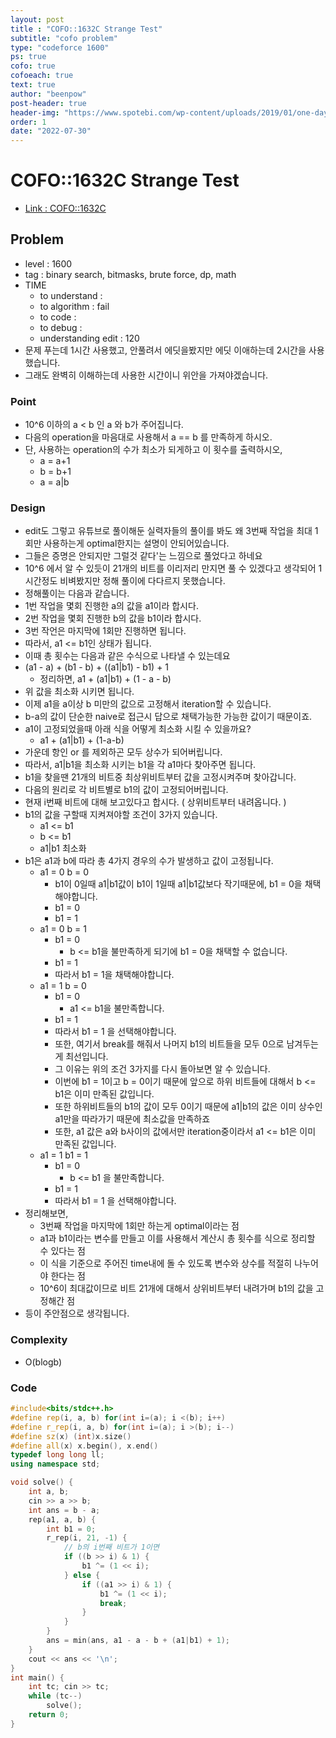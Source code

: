 ```yaml
---
layout: post
title : "COFO::1632C Strange Test"
subtitle: "cofo problem"
type: "codeforce 1600"
ps: true
cofo: true
cofoeach: true
text: true
author: "beenpow"
post-header: true
header-img: "https://www.spotebi.com/wp-content/uploads/2019/01/one-day-day-one-workout-motivation-spotebi.jpg"
order: 1
date: "2022-07-30"
---
```

# COFO::1632C Strange Test
- [Link : COFO::1632C](https://codeforces.com/problemset/problem/1632/C)


## Problem 

- level : 1600
- tag : binary search, bitmasks, brute force, dp, math
- TIME
  - to understand    : 
  - to algorithm     : fail
  - to code          : 
  - to debug         : 
  - understanding edit :  120
- 문제 푸는데 1시간 사용했고, 안풀려서 에딧을봤지만 에딧 이애하는데 2시간을 사용했습니다.
- 그래도 완벽히 이해하는데 사용한 시간이니 위안을 가져야겠습니다.

### Point
- 10^6 이하의 a < b 인 a 와 b가 주어집니다.
- 다음의 operation을 마음대로 사용해서 a == b 를 만족하게 하시오.
- 단, 사용하는 operation의 수가 최소가 되게하고 이 횟수를 출력하시오,
  - a = a+1
  - b = b+1
  - a = a|b

### Design
- edit도 그렇고 유튜브로 풀이해둔 실력자들의 풀이를 봐도 왜 3번째 작업을 최대 1회만 사용하는게 optimal한지는 설명이 안되어있습니다.
- 그들은 증명은 안되지만 그럴것 같다'는 느낌으로 풀었다고 하네요
- 10^6 에서 알 수 있듯이 21개의 비트를 이리저리 만지면 풀 수 있겠다고 생각되어 1시간정도 비벼봤지만 정해 풀이에 다다르지 못했습니다.
- 정해풀이는 다음과 같습니다.
- 1번 작업을 몇회 진행한 a의 값을 a1이라 합시다.
- 2번 작업을 몇회 진행한 b의 값을 b1이라 합시다.
- 3번 작언은 마지막에 1회만 진행하면 됩니다.
- 따라서, a1 <= b1인 상태가 됩니다.
- 이때 총 횟수는 다음과 같은 수식으로 나타낼 수 있는데요
- (a1 - a) + (b1 - b) + ((a1|b1) - b1) + 1
  - 정리하면, a1 + (a1|b1) + (1 - a - b)
- 위 값을 최소화 시키면 됩니다.
- 이제 a1을 a이상 b 미만의 값으로 고정해서 iteration할 수 있습니다.
- b-a의 값이 단순한 naive로 접근시 답으로 채택가능한 가능한 값이기 때문이죠.
- a1이 고정되었을때 아래 식을 어떻게 최소화 시킬 수 있을까요?
  - a1 + (a1|b1) + (1-a-b)
- 가운데 항인 or 를 제외하곤 모두 상수가 되어버립니다.
- 따라서, a1|b1을 최소화 시키는 b1을 각 a1마다 찾아주면 됩니다.
- b1을 찾을땐 21개의 비트중 최상위비트부터 값을 고정시켜주며 찾아갑니다.
- 다음의 원리로 각 비트별로 b1의 값이 고정되어버립니다.
- 현재 i번째 비트에 대해 보고있다고 합시다. ( 상위비트부터 내려옵니다. )
- b1의 값을 구할때 지켜져야할 조건이 3가지 있습니다.
  - a1 <= b1 
  - b <= b1
  - a1|b1 최소화
- b1은 a1과 b에 따라 총 4가지 경우의 수가 발생하고 값이 고정됩니다.
  - a1 = 0 b = 0
    - b1이 0일때 a1|b1값이 b1이 1일때 a1|b1값보다 작기때문에, b1 = 0을 채택해야합니다.
    - b1 = 0
    - b1 = 1
  - a1 = 0 b = 1
    - b1 = 0
      - b <= b1을 불만족하게 되기에 b1 = 0을 채택할 수 없습니다.
    - b1 = 1
    - 따라서 b1 = 1을 채택해야합니다.
  - a1 = 1 b = 0
    - b1 = 0
      - a1 <= b1을 불만족합니다.
    - b1 = 1
    - 따라서 b1 = 1 을 선택해야합니다.
    - 또한, 여기서 break를 해줘서 나머지 b1의 비트들을 모두 0으로 남겨두는게 최선입니다.
    - 그 이유는 위의 조건 3가지를 다시 돌아보면 알 수 있습니다.
    - 이번에 b1 = 1이고 b = 0이기 때문에 앞으로 하위 비트들에 대해서 b <= b1은 이미 만족된 값입니다.
    - 또한 하위비트들의 b1의 값이 모두 0이기 때문에 a1|b1의 값은 이미 상수인 a1만을 따라가기 때문에 최소값을 만족하죠
    - 또한, a1 값은 a와 b사이의 값에서만 iteration중이라서 a1 <= b1은 이미 만족된 값입니다.
  - a1 = 1 b1 = 1
    - b1 = 0
      - b <= b1 을 불만족합니다.
    - b1 = 1
  	- 따라서 b1 = 1 을 선택해야합니다.
- 정리해보면,
  - 3번째 작업을 마지막에 1회만 하는게 optimal이라는 점
  - a1과 b1이라는 변수를 만들고 이를 사용해서 계산시 총 횟수를 식으로 정리할 수 있다는 점
  - 이 식을 기준으로 주어진 time내에 돌 수 있도록 변수와 상수를 적절히 나누어야 한다는 점
  - 10^6이 최대값이므로 비트 21개에 대해서 상위비트부터 내려가며 b1의 값을 고정해간 점
- 등이 주안점으로 생각됩니다.

### Complexity
- O(blogb)

### Code

```cpp
#include<bits/stdc++.h>
#define rep(i, a, b) for(int i=(a); i <(b); i++)
#define r_rep(i, a, b) for(int i=(a); i >(b); i--)
#define sz(x) (int)x.size()
#define all(x) x.begin(), x.end()
typedef long long ll;
using namespace std;

void solve() {
    int a, b;
    cin >> a >> b;
    int ans = b - a;
    rep(a1, a, b) {
        int b1 = 0;
        r_rep(i, 21, -1) {
            // b의 i번째 비트가 1이면
            if ((b >> i) & 1) {
                b1 ^= (1 << i);
            } else {
                if ((a1 >> i) & 1) {
                    b1 ^= (1 << i);
                    break;
                }
            }
        }
        ans = min(ans, a1 - a - b + (a1|b1) + 1);
    }
    cout << ans << '\n';
}
int main() {
    int tc; cin >> tc;
    while (tc--)
        solve();
    return 0;
}
```
